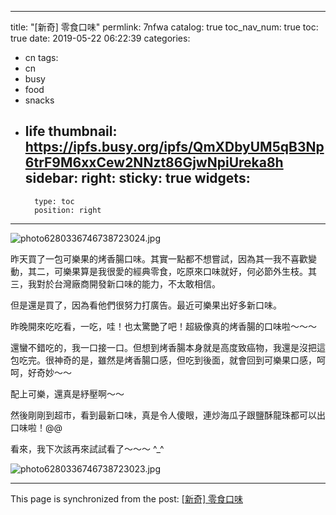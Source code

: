 
---
title: "[新奇] 零食口味"
permlink: 7nfwa
catalog: true
toc_nav_num: true
toc: true
date: 2019-05-22 06:22:39
categories:
- cn
tags:
- cn
- busy
- food
- snacks
- life
thumbnail: https://ipfs.busy.org/ipfs/QmXDbyUM5qB3Np6trF9M6xxCew2NNzt86GjwNpiUreka8h
sidebar:
    right:
        sticky: true
widgets:
    -
        type: toc
        position: right
---


![photo6280336746738723024.jpg](https://ipfs.busy.org/ipfs/QmXDbyUM5qB3Np6trF9M6xxCew2NNzt86GjwNpiUreka8h)

昨天買了一包可樂果的烤香腸口味。其實一點都不想嘗試，因為其一我不喜歡變動，其二，可樂果算是我很愛的經典零食，吃原來口味就好，何必節外生枝。其三，我對於台灣廠商開發新口味的能力，不太敢相信。

但是還是買了，因為看他們很努力打廣告。最近可樂果出好多新口味。

昨晚開來吃吃看，一吃，哇！也太驚艷了吧！超級像真的烤香腸的口味啦～～～

還蠻不錯吃的，我一口接一口。但想到烤香腸本身就是高度致癌物，我還是沒把這包吃完。很神奇的是，雖然是烤香腸口感，但吃到後面，就會回到可樂果口感，呵呵，好奇妙～～

配上可樂，還真是紓壓啊～～

然後剛剛到超市，看到最新口味，真是令人傻眼，連炒海瓜子跟鹽酥龍珠都可以出口味啦！@@

看來，我下次該再來試試看了～～～ ^_^

![photo6280336746738723023.jpg](https://ipfs.busy.org/ipfs/QmNj8YhnG4BAG9g53msvThya92ANDq1Nsffo4CumnaGFwD)


- - -

This page is synchronized from the post: [[新奇] 零食口味](https://steemit.com/@deanliu/7nfwa)

